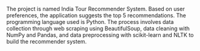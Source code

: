 The project is named India Tour Recommender System. Based on user preferences, the application suggests the top 5 recommendations. The programming language used is Python. The process involves data collection through web scraping 
using BeautifulSoup, data cleaning with NumPy and Pandas, and data preprocessing with scikit-learn and NLTK to build the recommender system.
